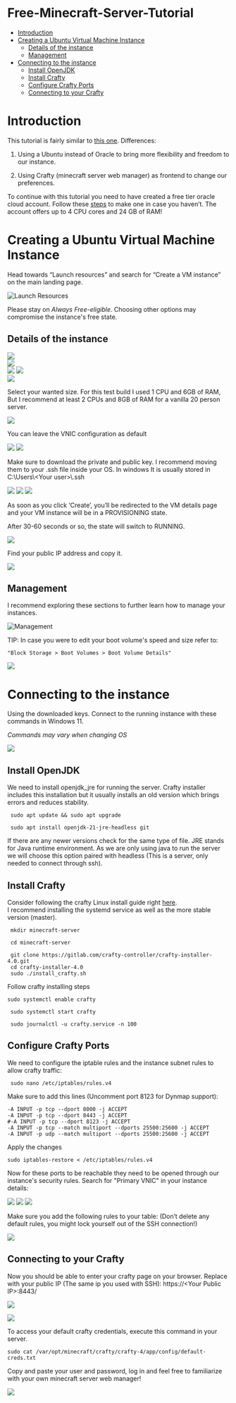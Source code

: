 # Free-Minecraft-Server-Tutorial
- [Introduction](#introduction)
- [Creating a Ubuntu Virtual Machine Instance](#creating-a-ubuntu-virtual-machine-instance)
  - [Details of the instance](#details-of-the-instance)
  - [Management](#management)
- [Connecting to the instance](#connecting-to-the-instance)
  - [Install OpenJDK](#install-openjdk)
  - [Install Crafty](#install-crafty)
  - [Configure Crafty Ports](#configure-crafty-ports)
  - [Connecting to your Crafty](#connecting-to-your-crafty)


# Introduction

This tutorial is fairly similar to [this one](https://blogs.oracle.com/developers/post/how-to-set-up-and-run-a-really-powerful-free-minecraft-server-in-the-cloud). Differences:  
	  
1) Using a Ubuntu instead of Oracle to bring more flexibility and freedom to our instance. 

2) Using Crafty (minecraft server web manager) as frontend to change our preferences. 

To continue with this tutorial you need to have created a free tier oracle cloud account. Follow these [steps](https://blogs.oracle.com/developers/post/how-to-set-up-and-run-a-really-powerful-free-minecraft-server-in-the-cloud#sign-up-for-an-always-free-account) to make one in case you haven’t. The account offers up to 4 CPU cores and 24 GB of RAM\!

# Creating a Ubuntu Virtual Machine Instance

Head towards “Launch resources” and search for “Create a VM instance” on the main landing page.

![Launch Resources](assets/image8.png)

Please stay on *Always Free-eligible*. Choosing other options may compromise the instance's free state.

## Details of the instance

![](assets/image24.png)  
![](assets/image4.png)  
![](assets/image21.png)
![](assets/image2.png)  
![](assets/image7.png)

Select your wanted size. For this test build I used 1 CPU and 6GB of RAM, But I recommend at least 2 CPUs and 8GB of RAM for a vanilla 20 person server.

![](assets/image31.png)

You can leave the VNIC configuration as default

![](assets/image30.png)
![](assets/image28.png)


Make sure to download the private and public key. I recommend moving them to your .ssh file inside your OS. In windows It is usually stored in C:\\Users\\\<Your user\>\\.ssh 

![](assets/image23.png)
![](assets/image3.png)
![](assets/image29.png)

As soon as you click ‘Create’, you’ll be redirected to the VM details page and your VM instance will be in a PROVISIONING state.

After 30-60 seconds or so, the state will switch to RUNNING.  

![](assets/image10.png)

Find your public IP address and copy it.

![](assets/image34.png)



## Management

I recommend exploring these sections to further learn how to manage your instances.

![Management](assets/image.png)

TIP: In case you were to edit your boot volume's speed and size refer to:

    "Block Storage > Boot Volumes > Boot Volume Details"


![](assets/image18.png)

# Connecting to the instance

Using the downloaded keys. Connect to the running instance with these commands in Windows 11\. 

*Commands may vary when changing OS*

![](assets/image12.png)

## Install OpenJDK

We need to install openjdk\_jre for running the server. Crafty installer includes this installation but it usually installs an old version which brings errors and reduces stability.  

```
 sudo apt update && sudo apt upgrade
```
```
 sudo apt install openjdk-21-jre-headless git
```

If there are any newer versions check for the same type of file. JRE stands for Java runtime environment. As we are only using java to run the server we will choose this option paired with headless (This is a server, only needed to connect through ssh). 

## Install Crafty

Consider following the crafty Linux install guide right [here](https://docs.craftycontrol.com/pages/getting-started/installation/linux/).  
I recommend installing the systemd service as well as the more stable version (master). 

```
 mkdir minecraft-server
```
```
 cd minecraft-server
```

```
 git clone https://gitlab.com/crafty-controller/crafty-installer-4.0.git
 cd crafty-installer-4.0
 sudo ./install_crafty.sh

```

Follow crafty installing steps

```
sudo systemctl enable crafty
```

```
 sudo systemctl start crafty
```

```
 sudo journalctl -u crafty.service -n 100
```

## Configure Crafty Ports

We need to configure the iptable rules and the instance subnet rules to allow crafty traffic: 

```
 sudo nano /etc/iptables/rules.v4
```


Make sure to add this lines (Uncomment port 8123 for Dynmap support):


```
-A INPUT -p tcp --dport 8000 -j ACCEPT
-A INPUT -p tcp --dport 8443 -j ACCEPT
#-A INPUT -p tcp --dport 8123 -j ACCEPT
-A INPUT -p tcp --match multiport --dports 25500:25600 -j ACCEPT
-A INPUT -p udp --match multiport --dports 25500:25600 -j ACCEPT
```

Apply the changes

```
sudo iptables-restore < /etc/iptables/rules.v4
```

Now for these ports to be reachable they need to be opened through our instance's security rules. Search for "Primary VNIC" in your instance details:

![](assets/image15.png)
![](assets/image33.png)
![](assets/image9.png)

Make sure you add the following rules to your table: (Don’t delete any default rules, you might lock yourself out of the SSH connection\!) 

![](assets/image17.png)

## Connecting to your Crafty

Now you should be able to enter your crafty page on your browser. Replace with your public IP (The same ip you used with SSH): https://\<Your Public IP\>:8443/   

![](assets/image1.png)

![](assets/image6.png)

To access your default crafty credentials, execute this command in your server.

```
sudo cat /var/opt/minecraft/crafty/crafty-4/app/config/default-creds.txt
```
Copy and paste your user and password, log in and feel free to familiarize with your own minecraft server web manager\!

![](assets/image26.png)
